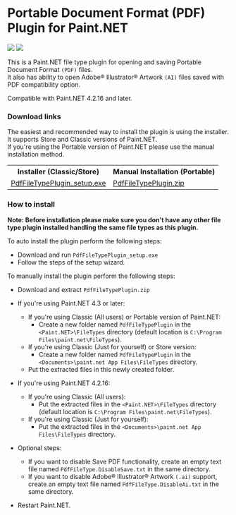 # Portable Document Format (PDF) Plugin for Paint.NET

[![](https://img.shields.io/github/release-pre/otuncelli/Portable-Document-Format-Plugin-for-Paint.NET.svg?style=flat)](https://github.com/otuncelli/Portable-Document-Format-Plugin-for-Paint.NET/releases)
[![](https://img.shields.io/github/downloads/otuncelli/Portable-Document-Format-Plugin-for-Paint.NET/total.svg?style=flat)](https://github.com/otuncelli/Portable-Document-Format-Plugin-for-Paint.NET/releases)

This is a Paint.NET file type plugin for opening and saving Portable Document Format `(PDF)` files.<br/>
It also has ability to open Adobe® Illustrator® Artwork `(AI)` files saved with PDF compatibility option.

Compatible with Paint.NET 4.2.16 and later.

### Download links

The easiest and recommended way to install the plugin is using the installer. It supports Store and Classic versions of Paint.NET.<br/>
If you're using the Portable version of Paint.NET please use the manual installation method.

<table>
  <tr>
    <th>Installer (Classic/Store)</th>
    <th>Manual Installation (Portable)</th>
  </tr>
  <tr>
    <td><a href="https://github.com/otuncelli/Portable-Document-Format-Plugin-for-Paint.NET/releases/latest/download/PdfFileTypePlugin_setup.exe">PdfFileTypePlugin_setup.exe</a></td>
    <td><a href="https://github.com/otuncelli/Portable-Document-Format-Plugin-for-Paint.NET/releases/latest/download/PdfFileTypePlugin.zip">PdfFileTypePlugin.zip</a></td>
  </tr>
</table>

### How to install

**Note: Before installation please make sure you don't have any other file type plugin installed handling the same file types as this plugin.**

To auto install the plugin perform the following steps:
  * Download and run `PdfFileTypePlugin_setup.exe`
  * Follow the steps of the setup wizard.

To manually install the plugin perform the following steps:
  * Download and extract `PdfFileTypePlugin.zip`


  * If you're using Paint.NET 4.3 or later:
	* If you're using Classic (All users) or Portable version of Paint.NET:
	  * Create a new folder named `PdfFileTypePlugin` in the `<Paint.NET>\FileTypes` directory (default location is `C:\Program Files\paint.net\FileTypes`).
	* If you're using Classic (Just for yourself) or Store version:
	  * Create a new folder named `PdfFileTypePlugin` in the `<Documents>\paint.net App Files\FileTypes` directory.
	* Put the extracted files in this newly created folder.


  * If you're using Paint.NET 4.2.16:
	* If you're using Classic (All users):
	  * Put the extracted files in the `<Paint.NET>\FileTypes` directory (default location is `C:\Program Files\paint.net\FileTypes`).
	* If you're using Classic (Just for yourself):
	  * Put the extracted files in the `<Documents>\paint.net App Files\FileTypes` directory.


  * Optional steps:
	* If you want to disable Save PDF functionality, create an empty text file named `PdfFileType.DisableSave.txt` in the same directory.
	* If you want to disable Adobe® Illustrator® Artwork `(.ai)` support, create an empty text file named `PdfFileType.DisableAi.txt` in the same directory.
  * Restart Paint.NET.